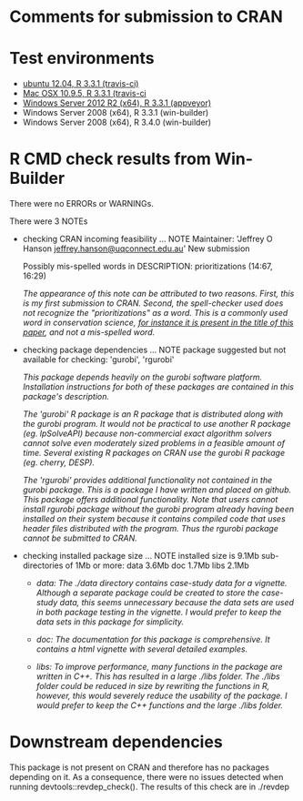 Comments for submission to CRAN 
===============================

# Test environments
* [ubuntu 12.04, R 3.3.1 (travis-ci)](https://travis-ci.org/jeffreyhanson/raptr/builds)
* [Mac OSX 10.9.5, R 3.3.1 (travis-ci](https://travis-ci.org/jeffreyhanson/raptr/builds)
* [Windows Server 2012 R2 (x64), R 3.3.1 (appveyor)](https://ci.appveyor.com/project/jeffreyhanson/raptr)
* Windows Server 2008 (x64), R 3.3.1 (win-builder)
* Windows Server 2008 (x64), R 3.4.0 (win-builder)

# R CMD check results from Win-Builder
There were no ERRORs or WARNINGs.

There were 3 NOTEs

* checking CRAN incoming feasibility ... NOTE
  Maintainer: 'Jeffrey O Hanson <jeffrey.hanson@uqconnect.edu.au>'
  New submission
  
  Possibly mis-spelled words in DESCRIPTION:
    prioritizations (14:67, 16:29)
    
  _The appearance of this note can be attributed to two reasons. First, this is my first submission to CRAN. Second, the spell-checker used does not recognize the "prioritizations" as a word. This is a commonly used word in conservation science, [for instance it is present in the title of this paper](http://onlinelibrary.wiley.com/doi/10.1111/acv.12222/full), and not a mis-spelled word._
  
* checking package dependencies ... NOTE
  package suggested but not available for checking: 'gurobi', 'rgurobi'
  
  _This package depends heavily on the gurobi software platform. Installation instructions for both of these packages are contained in this package's description._
  
  _The 'gurobi' R package is an R package that is distributed along with the gurobi program. It would not be practical to use another R package (eg. lpSolveAPI) because non-commercial exact algorithm solvers cannot solve even moderately sized problems in a feasible amount of time. Several existing R packages on CRAN use the gurobi R package (eg. cherry, DESP)._
  
  _The 'rgurobi' provides additional functionality not contained in the gurobi package. This is a package I have written and placed on github. This package offers additional functionality. Note that users cannot install rgurobi package without the gurobi program already having been installed on their system because it contains compiled code that uses header files distributed with the program. Thus the rgurobi package cannot be submitted to CRAN._
  
* checking installed package size ... NOTE
  installed size is  9.1Mb
  sub-directories of 1Mb or more:
    data   3.6Mb
    doc    1.7Mb
    libs   2.1Mb

  + _data: The ./data directory contains case-study data for a vignette. Although a separate package could be created to store the case-study data, this
  seems unnecessary because the data sets are used in both package testing in the vignette. I would prefer to keep the data sets in this package for simplicity._
  
  + _doc: The documentation for this package is comprehensive. It contains a html vignette with several detailed examples._
  
  + _libs: To improve performance, many functions in the package are written in C++. This has resulted in a large ./libs folder. The ./libs folder could be reduced
  in size by rewriting the functions in R, however, this would severely reduce the usability of the package. I would prefer to keep the C++ functions and the
  large ./libs folder._

# Downstream dependencies
This package is not present on CRAN and therefore has no packages depending on it. As a consequence, there were no issues detected when running devtools::revdep_check().
The results of this check are in ./revdep
